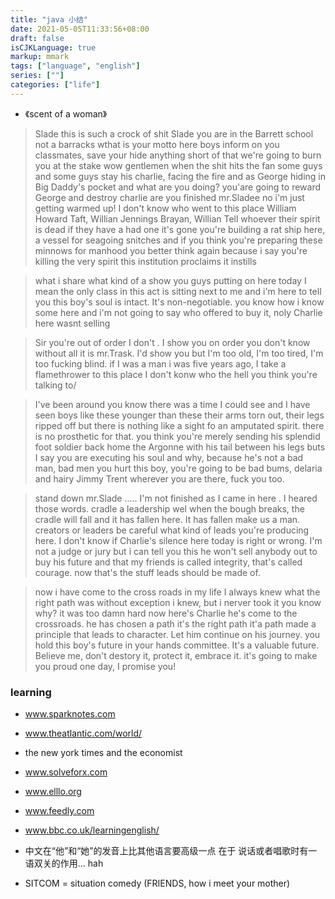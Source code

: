 ```yaml
---
title: "java 小结"
date: 2021-05-05T11:33:56+08:00
draft: false
isCJKLanguage: true
markup: mmark
tags: ["language", "english"]
series: [""]
categories: ["life"]
---
```


+ 《scent of a woman》

> Slade this is such a crock of shit
Slade you are in the Barrett school not a barracks
wthat is your motto here 
boys inform on you classmates, save your hide anything short of that we're going to burn you at the stake
wow gentlemen
when the shit hits the fan some guys and some guys stay
his charlie, facing the fire and as George hiding in Big Daddy's pocket and
what are you doing? you'are going to reward George and destroy charlie
> are you finished mr.Sladee
no i'm just getting warmed up!
I don't know who went to this place
William Howard Taft, Willian Jennings Brayan, Willian Tell whoever
their spirit is dead if they have a had one it's gone
you're building a rat ship here, a vessel for seagoing snitches and if you think 
you're preparing these minnows for manhood you better think again because i say you're
killing the very spirit this institution proclaims it instills

> what i share what kind of a show you guys putting on here today
I mean the only class in this act is sitting next to me and i'm here to tell you this
boy's soul is intact. It's non-negotiable. you know how i know
some here and i'm not going to say who offered to buy it, noly Charlie here wasnt selling

> Sir you're out of order
I don't . I show you on order
you don't know without all it is mr.Trask.
I'd show you but I'm too old, I'm too tired, I'm too fucking blind.
if I was a man i was five years ago, I take a flamethrower to this place
I don't konw who the hell you think you're talking to/

> I've been around you know
there was a time I could see and I have seen boys like these younger than these
their arms torn out, their legs ripped off but there is nothing like a sight fo an
amputated spirit. there is no prosthetic for that. you think you're merely sending his splendid
foot soldier back home the Argonne with his tail between his legs 
buts I say you are executing his soul and why, because he's not a bad man, bad men
you hurt this boy, you're going to be bad bums, delaria
and hairy Jimmy Trent wherever you are there, fuck you too.

> stand down mr.Slade ..... I'm not finished as I came in here . I heared those words.
cradle a leadership
wel when the bough breaks, the cradle will fall and it has fallen here. It has fallen make us
a man. creators or leaders be careful what kind of leads you're producing here.
I don't know if Charlie's silence here today is right or wrong.
I'm not a judge or jury but i can tell you this he won't sell anybody out to buy his future and
that my friends is called integrity, that's called courage. now  that's the stuff leads should be
made of.

> now i have come to the cross roads in my life
I always knew what the right path was without exception i knew, but i nerver took it you know why?
it was too damn hard
now here's Charlie he's come to the crossroads. he has chosen a path it's the right path 
it'a path made a principle that leads to character. Let him continue on his journey.
you hold this boy's future in your hands committee.
It's a valuable future. Believe me, don't destory it, protect it, embrace it.
it's going to make you proud one day, I promise you!


### learning

+ www.sparknotes.com
+ www.theatlantic.com/world/
+ the new york times and the economist
+ www.solveforx.com
+ www.elllo.org
+ www.feedly.com
+ www.bbc.co.uk/learningenglish/

+ 中文在“他”和“她”的发音上比其他语言要高级一点 在于 说话或者唱歌时有一语双关的作用... hah
+ SITCOM = situation comedy (FRIENDS, how i meet your mother)